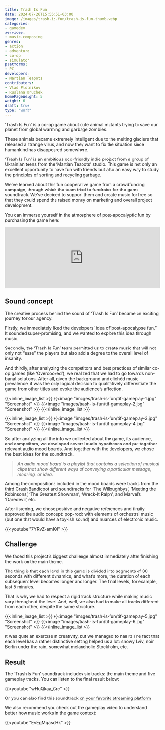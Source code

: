 ```yaml
---
title: Trash Is Fun
date: 2024-07-26T15:55:51+03:00
image: /images/trash-is-fun/trash-is-fun-thumb.webp
categories:
- gamedev
services:
- music-composing
genres:
- action
- adventure
- co-op
- simulator
platforms:
- PC
developers:
- Martian Teapots
contributors:
- Vlad Plotnikov
- Ruslana Kruchek
homePageWeight: 5
weight: 6
draft: true
type: "work"
---
```


‘Trash Is Fun’ is a co-op game about cute animal mutants trying to save our planet from global warming and garbage zombies.

These animals became extremely intelligent due to the melting glaciers that released a strange virus, and now they want to fix the situation since humankind has disappeared somewhere.

‘Trash Is Fun’ is an ambitious eco-friendly indie project from a group of Ukrainian teens from the ‘Martian Teapots’ studio. This game is not only an excellent opportunity to have fun with friends but also an easy way to study the principles of sorting and recycling garbage.

We’ve learned about this fun cooperative game from a crowdfunding campaign, through which the team tried to fundraise for the game soundtrack. We’ve decided to support them and create music for free so that they could spend the raised money on marketing and overall project development.

You can immerse yourself in the atmosphere of post-apocalyptic fun by purchasing the game here:

<iframe loading="lazy" src="https://store.steampowered.com/widget/1671310/" frameborder="0" width="100%" height="200"></iframe>

## Sound concept

The creative process behind the sound of ‘Trash Is Fun’ became an exciting journey for our agency.

Firstly, we immediately liked the developers’ idea of ​​”post-apocalypse fun.” It sounded super-promising, and we wanted to explore this idea through music.

Secondly, the ‘Trash Is Fun’ team permitted us to create music that will not only not “ease” the players but also add a degree to the overall level of insanity.

And thirdly, after analyzing the competitors and best practices of similar co-op games (like ‘Overcooked’), we realized that we had to go towards non-banal solutions. After all, given the background and clichéd music prevalence, it was the only logical decision to qualitatively differentiate the game from other titles and evoke the audience’s affection.

{{<inline_image_list >}}
{{<image "images/trash-is-fun/tif-gameplay-1.jpg" "Screenshot"  >}}
{{<image "images/trash-is-fun/tif-gameplay-2.jpg" "Screenshot"  >}}
{{</inline_image_list >}}

{{<inline_image_list >}}
{{<image "images/trash-is-fun/tif-gameplay-3.jpg" "Screenshot"  >}}
{{<image "images/trash-is-fun/tif-gameplay-4.jpg" "Screenshot"  >}}
{{</inline_image_list >}}

So after analyzing all the info we collected about the game, its audience, and competitors, we developed several audio hypotheses and put together relevant audio mood boards. And together with the developers, we chose the best ideas for the soundtrack.  

>*An audio mood board is а playlist that contains a selection of musical clips that show different ways of conveying a particular message, meaning, or idea.*

Among the compositions included in the mood boards were tracks from the third Crash Bandicoot and soundtracks for ‘The Willoughbys’, ‘Meeting the Robinsons’, ‘The Greatest Showman’, ‘Wreck-It Ralph’, and Marvel’s ‘Daredevil’, etc.

After listening, we chose positive and negative references and finally approved the audio concept: pop-rock with elements of orchestral music (but one that would have a toy-ish sound) and nuances of electronic music.

{{<youtube "7YRvZ-amIQI" >}}

## Challenge

We faced this project’s biggest challenge almost immediately after finishing the work on the main theme.

The thing is that each level in this game is divided into segments of 30 seconds with different dynamics, and what’s more, the duration of each subsequent level becomes longer and longer. The final levels, for example, last 5 minutes.

That is why we had to respect a rigid track structure while making music vary throughout the level. And, well, we also had to make all tracks different from each other,  despite the same structure.

{{<inline_image_list >}}
{{<image "images/trash-is-fun/tif-gameplay-5.jpg" "Screenshot"  >}}
{{<image "images/trash-is-fun/tif-gameplay-6.jpg" "Screenshot"  >}}
{{</inline_image_list >}}

It was quite an exercise in creativity, but we managed to nail it! The fact that each level has a rather distinctive setting helped us a lot: snowy Lviv, noir Berlin under the rain, somewhat melancholic Stockholm, etc.

## Result

The ‘Trash Is Fun’ soundtrack includes six tracks: the main theme and five gameplay tracks. You can listen to the final result below:

{{<youtube "wHuQkaa_Grc" >}}

Or you can also find this soundtrack [on your favorite streaming platform](https://vldpltnkv.ampl.ink/tif_ost)

We also recommend you check out the gameplay video to understand better how music works in the game context:

{{<youtube "EvEgMqasoHk" >}}
